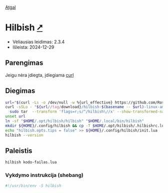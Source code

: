 [Atgal](./readme.md)

# Hilbish [&#x2B67;](https://rosettea.github.io/Hilbish/)

* Vėliausias leidimas: 2.3.4
* Išleista: 2024-12-29

## Parengimas

Jeigu nėra įdiegta, įdiegiama [curl](../utils/curl.md)

## Diegimas

```bash
url="$(curl -Ls -o /dev/null -w %{url_effective} https://github.com/Rosettea/Hilbish/releases/latest)"
curl -sSLo - "${url//tag/download}/hilbish-$(basename -- $url)-linux-amd64.tar.gz" |\
  sudo tar  --transform 'flags=r;s/^/hilbish\//x' --show-transformed-names -xzvC "$HOME/.opt"
unset url
ln -sf "$HOME/.opt/hilbish/hilbish" "$HOME/.local/bin/hilbish"
mkdir ${HOME}/.config/hilbish && cp -T $HOME/.opt/hilbish/.hilbishrc.lua ${HOME}/.config/hilbish/init.lua
echo "hilbish.opts.tips = false" >> ${HOME}/.config/hilbish/init.lua
hilbish --version
```

## Paleistis

```bash
hilbish kodo-failas.lua
```

### Vykdymo instrukcija (shebang)

```bash
#!/usr/bin/env -S hilbish
```
